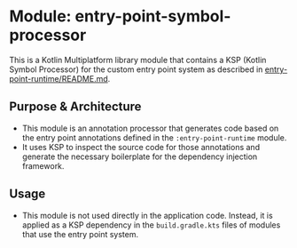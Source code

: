 # Module: entry-point-symbol-processor

This is a Kotlin Multiplatform library module that contains a KSP (Kotlin Symbol Processor) for the custom entry
point system as described in [entry-point-runtime/README.md](../entry-point-runtime/README.md).

## Purpose & Architecture

- This module is an annotation processor that generates code based on the entry point annotations defined in the
  `:entry-point-runtime` module.
- It uses KSP to inspect the source code for those annotations and generate the necessary boilerplate for the
  dependency injection framework.

## Usage

- This module is not used directly in the application code. Instead, it is applied as a KSP dependency in the
  `build.gradle.kts` files of modules that use the entry point system.
